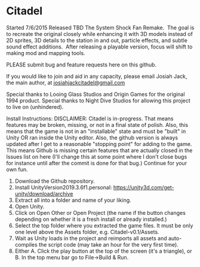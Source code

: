 # Citadel
Started 7/6/2015
Released TBD
The System Shock Fan Remake.  The goal is to recreate the original closely while enhancing it with 3D models instead of 2D sprites, 3D details to the station in and out, particle effects, and subtle sound effect additions.  After releasing a playable version, focus will shift to making mod and mapping tools.

PLEASE submit bug and feature requests here on this github.

If you would like to join and aid in any capacity, please email Josiah Jack, the main author, at josiahjackcitadel@gmail.com

Special thanks to Looing Glass Studios and Origin Games for the original 1994 product. 
Special thanks to Night Dive Studios for allowing this project to live on (unhindered).


Install Instructions:
DISCLAIMER: Citadel is in-progress. That means features may be broken, missing, or not in a final state of polish. Also, this means that the game is not in an "installable" state and must be "built" in Unity OR ran inside the Unity editor. Also, the github version is always updated after I get to a reasonable "stopping point" for adding to the game. This means Github is missing certain features that are actually closed in the Issues list on here (I'll change this at some point where I don't close bugs for instance until after the commit is done for that bug.) Continue for your own fun.

1. Download the Github repository.
2. Install UnityVersion2019.3.6f1.personal: https://unity3d.com/get-unity/download/archive
3. Extract all into a folder and name of your liking.
4. Open Unity.
5. Click on Open Other or Open Project (the name if the button changes depending on whether it is a fresh install or already installed.)
6. Select the top folder where you extracted the game files. It must be only one level above the Assets folder, e.g. Citadel-v0.1/Assets.
7. Wait as Unity loads in the project and reimports all assets and auto-compiles the script code (may take an hour for the very first time).
8. Either A. Click the play button at the top of the screen (it's a triangle), or B. In the top menu bar go to File->Build & Run.
